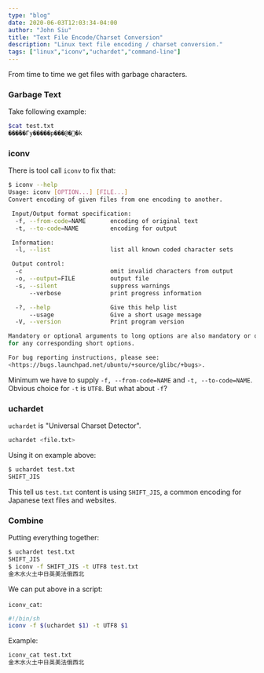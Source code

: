```yaml
---
type: "blog"
date: 2020-06-03T12:03:34-04:00
author: "John Siu"
title: "Text File Encode/Charset Conversion"
description: "Linux text file encoding / charset conversion."
tags: ["linux","iconv","uchardet","command-line"]
---
```

From time to time we get files with garbage characters.
<!--more-->

### Garbage Text

Take following example:

```sh
$cat test.txt
���ؐ��Γy�����p���@�␼�k
```

### iconv

There is tool call `iconv` to fix that:

```sh
$ iconv --help                                                                                                                                                          64 ↵
Usage: iconv [OPTION...] [FILE...]
Convert encoding of given files from one encoding to another.

 Input/Output format specification:
  -f, --from-code=NAME       encoding of original text
  -t, --to-code=NAME         encoding for output

 Information:
  -l, --list                 list all known coded character sets

 Output control:
  -c                         omit invalid characters from output
  -o, --output=FILE          output file
  -s, --silent               suppress warnings
      --verbose              print progress information

  -?, --help                 Give this help list
      --usage                Give a short usage message
  -V, --version              Print program version

Mandatory or optional arguments to long options are also mandatory or optional
for any corresponding short options.

For bug reporting instructions, please see:
<https://bugs.launchpad.net/ubuntu/+source/glibc/+bugs>.
```

Minimum we have to supply `-f, --from-code=NAME` and `-t, --to-code=NAME`. Obvious choice for `-t` is `UTF8`. But what about `-f`?

### uchardet

`uchardet` is "Universal Charset Detector".

```sh
uchardet <file.txt>
```

Using it on example above:

```sh
$ uchardet test.txt
SHIFT_JIS
```

This tell us `test.txt` content is using `SHIFT_JIS`, a common encoding for Japanese text files and websites.

### Combine

Putting everything together:

```sh
$ uchardet test.txt
SHIFT_JIS
$ iconv -f SHIFT_JIS -t UTF8 test.txt
金木水火土中日英美法俄西北
```

We can put above in a script:

`iconv_cat`:

```sh
#!/bin/sh
iconv -f $(uchardet $1) -t UTF8 $1
```

Example:

```sh
iconv_cat test.txt
金木水火土中日英美法俄西北
```